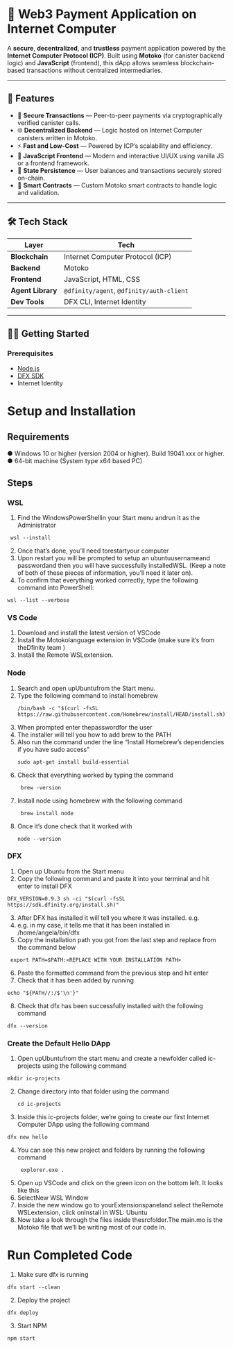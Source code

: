 # 💸 Web3 Payment Application on Internet Computer

A **secure**, **decentralized**, and **trustless** payment application powered by the **Internet Computer Protocol (ICP)**. Built using **Motoko** (for canister backend logic) and **JavaScript** (frontend), this dApp allows seamless blockchain-based transactions without centralized intermediaries.

---

## 🚀 Features

- 🔐 **Secure Transactions** — Peer-to-peer payments via cryptographically verified canister calls.
- 🌐 **Decentralized Backend** — Logic hosted on Internet Computer canisters written in Motoko.
- ⚡ **Fast and Low-Cost** — Powered by ICP’s scalability and efficiency.
- 📲 **JavaScript Frontend** — Modern and interactive UI/UX using vanilla JS or a frontend framework.
- 🔄 **State Persistence** — User balances and transactions securely stored on-chain.
- 🧠 **Smart Contracts** — Custom Motoko smart contracts to handle logic and validation.

---

## 🛠️ Tech Stack

| Layer | Tech |
|-------|------|
| **Blockchain** | Internet Computer Protocol (ICP) |
| **Backend** | Motoko |
| **Frontend** | JavaScript, HTML, CSS |
| **Agent Library** | `@dfinity/agent`, `@dfinity/auth-client` |
| **Dev Tools** | DFX CLI, Internet Identity |

---

## 🧑‍💻 Getting Started

### Prerequisites

- [Node.js](https://nodejs.org/)
- [DFX SDK](https://internetcomputer.org/docs/current/developer-docs/build/install-upgrade-remove)
- Internet Identity
 
# Setup and Installation
## Requirements 
● Windows 10 or higher (version 2004 or higher). Build 19041.xxx or
 higher.
● 64-bit machine (System type x64 based PC)

## Steps
### WSL
1. Find the WindowsPowerShellin your Start menu andrun it as the Administrator
```
 wsl --install
```
2.  Once that’s done, you’ll need torestartyour computer
3.  Upon restart you will be prompted to setup an ubuntuusernameand
 passwordand then you will have successfully installedWSL. (Keep a
 note of both of these pieces of information, you’ll need it later on).
4. To confirm that everything worked correctly, type the following
 command into PowerShell:
```
wsl --list --verbose
```
### VS Code
1. Download and install the latest version of VSCode
2. Install the Motokolanguage extension in VSCode (make sure it’s from theDfinity team )
3. Install the Remote WSLextension.

### Node
1. Search and open upUbuntufrom the Start menu.
2. Type the following command to install homebrew
   ```
   /bin/bash -c "$(curl -fsSL https://raw.githubusercontent.com/Homebrew/install/HEAD/install.sh)
   ```
3. When prompted enter thepasswordfor the user
4. The installer will tell you how to add brew to the PATH
5. Also run the command under the line “Install Homebrew’s dependencies if you have sudo access”
   ```
   sudo apt-get install build-essential
   ```
6. Check that everything worked by typing the command
   ```
    brew -version
   ```
7. Install node using homebrew with the following command
   ```
    brew install node
   ```
8. Once it’s done check that it worked with
   ```
   node --version
   ```
### DFX
1.  Open up Ubuntu from the Start menu
2.  Copy the following command and paste it into your terminal and hit enter to install DFX
```
DFX_VERSION=0.9.3 sh -ci "$(curl -fsSL https://sdk.dfinity.org/install.sh)"
```
3. After DFX has installed it will tell you where it was installed. e.g.
4. e.g. in my case, it tells me that it has been installed in /home/angela/bin/dfx
5. Copy the installation path you got from the last step and replace
 <REPLACE WITH YOUR INSTALLATION PATH> from the command below
```
 export PATH=$PATH:<REPLACE WITH YOUR INSTALLATION PATH>
```
6.  Paste the formatted command from the previous step and hit enter
7.   Check that it has been added by running
```
echo "${PATH//:/$'\n'}"  
```
8. Check that dfx has been successfully installed with the following
 command
```
dfx --version
```
### Create the Default Hello DApp
1. Open upUbuntufrom the start menu and create a newfolder called
 ic-projects using the following command
```
mkdir ic-projects
```
2. Change directory into that folder using the command
   ```
   cd ic-projects
   ```
3.  Inside this ic-projects folder, we’re going to create our first Internet
 Computer DApp using the following command
```
dfx new hello
```
4. You can see this new project and folders by running the following command
   ```
    explorer.exe .
   ```
5. Open up VSCode and click on the green icon on the bottom left. It looks like
 this
6.  SelectNew WSL Window
7.  Inside the new window go to yourExtensionspaneland select theRemote
 WSLextension, click onInstall in WSL: Ubuntu
8. Now take a look through the files inside thesrcfolder.The main.mo is the
 Motoko file that we’ll be writing most of our code in.

# Run Completed Code
1. Make sure dfx is running
```
dfx start --clean
```
2. Deploy the project
```
dfx deploy
```
3. Start NPM
```
npm start
```



